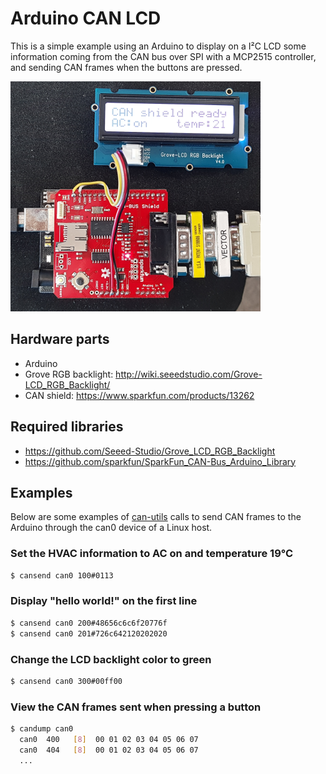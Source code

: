 # Arduino CAN LCD
This is a simple example using an Arduino to display on a I²C LCD some information coming from the CAN bus over SPI with a MCP2515 controller, and sending CAN frames when the buttons are pressed.

![alt text](doc/Arduino-CAN-LCD.png)

## Hardware parts
- Arduino
- Grove RGB backlight: http://wiki.seeedstudio.com/Grove-LCD_RGB_Backlight/
- CAN shield: https://www.sparkfun.com/products/13262

## Required libraries
- https://github.com/Seeed-Studio/Grove_LCD_RGB_Backlight
- https://github.com/sparkfun/SparkFun_CAN-Bus_Arduino_Library

## Examples
Below are some examples of [can-utils](https://github.com/linux-can/can-utils) calls to send CAN frames to the Arduino through the can0 device of a Linux host.

### Set the HVAC information to AC on and temperature 19°C
```bash
$ cansend can0 100#0113
```

### Display "hello world!" on the first line
```bash
$ cansend can0 200#48656c6c6f20776f
$ cansend can0 201#726c642120202020
```

### Change the LCD backlight color to green
```bash
$ cansend can0 300#00ff00
```

### View the CAN frames sent when pressing a button
```bash
$ candump can0
  can0  400   [8]  00 01 02 03 04 05 06 07
  can0  404   [8]  00 01 02 03 04 05 06 07
  ...
```
